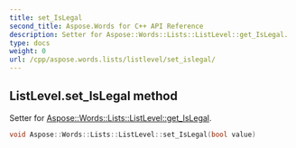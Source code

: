 ```yaml
---
title: set_IsLegal
second_title: Aspose.Words for C++ API Reference
description: Setter for Aspose::Words::Lists::ListLevel::get_IsLegal. 
type: docs
weight: 0
url: /cpp/aspose.words.lists/listlevel/set_islegal/
---
```

## ListLevel.set_IsLegal method


Setter for [Aspose::Words::Lists::ListLevel::get_IsLegal](./get_islegal/).

```cpp
void Aspose::Words::Lists::ListLevel::set_IsLegal(bool value)
```

